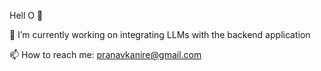 Hell O 👋

🔭 I’m currently working on integrating LLMs with the backend application

📫 How to reach me: pranavkanire@gmail.com
<!--
**atpk/atpk** is a ✨ _special_ ✨ repository because its `README.md` (this file) appears on your GitHub profile.

Here are some ideas to get you started:

- 🔭 I’m currently working on ...
- 🌱 I’m currently learning ...
- 👯 I’m looking to collaborate on ...
- 🤔 I’m looking for help with ...
- 💬 Ask me about ...
- 📫 How to reach me: pranavkanire@gmail.com
- 😄 Pronouns: ...
- ⚡ Fun fact: ...
-->
